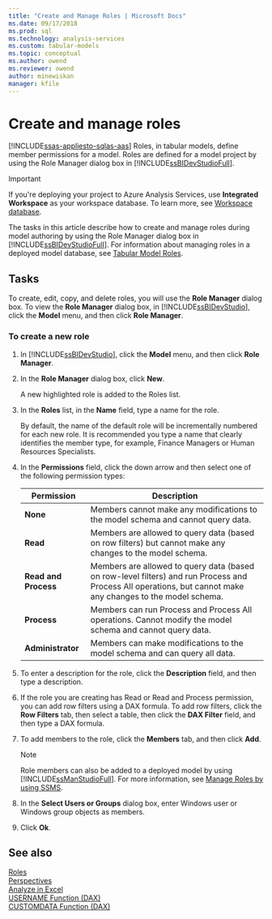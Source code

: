 ```yaml
---
title: "Create and Manage Roles | Microsoft Docs"
ms.date: 09/17/2018
ms.prod: sql
ms.technology: analysis-services
ms.custom: tabular-models
ms.topic: conceptual
ms.author: owend
ms.reviewer: owend
author: minewiskan
manager: kfile
---
```

# Create and manage roles 
[!INCLUDE[ssas-appliesto-sqlas-aas](../../includes/ssas-appliesto-sqlas-aas.md)]
  Roles, in tabular models, define member permissions for a model. Roles are defined for a model project by using the Role Manager dialog box in [!INCLUDE[ssBIDevStudioFull](../../includes/ssbidevstudiofull-md.md)]. 

> [!IMPORTANT]
> If you're deploying your project to Azure Analysis Services, use **Integrated Workspace** as your workspace database. To learn more, see [Workspace database](workspace-database-ssas-tabular.md).
  
 The tasks in this article describe how to create and manage roles during model authoring by using the Role Manager dialog box in [!INCLUDE[ssBIDevStudioFull](../../includes/ssbidevstudiofull-md.md)]. For information about managing roles in a deployed model database, see [Tabular Model Roles](../../analysis-services/tabular-models/tabular-model-roles-ssas-tabular.md).  
  
## Tasks  
 To create, edit, copy, and delete roles, you will use the **Role Manager** dialog box. To view the **Role Manager** dialog box, in [!INCLUDE[ssBIDevStudio](../../includes/ssbidevstudio-md.md)], click the **Model** menu, and then click **Role Manager**.  
  
###  <a name="bkmk_new_role"></a> To create a new role  
  
1.  In [!INCLUDE[ssBIDevStudio](../../includes/ssbidevstudio-md.md)], click the **Model** menu, and then click **Role Manager**.  
  
2.  In the **Role Manager** dialog box, click **New**.  
  
     A new highlighted role is added to the Roles list.  
  
3.  In the **Roles** list, in the **Name** field, type a name for the role.  
  
     By default, the name of the default role will be incrementally numbered for each new role. It is recommended you type a name that clearly identifies the member type, for example, Finance Managers or Human Resources Specialists.  
  
4.  In the **Permissions** field, click the down arrow and then select one of the following permission types:  
  
    |Permission|Description|  
    |----------------|-----------------|  
    |**None**|Members cannot make any modifications to the model schema and cannot query data.|  
    |**Read**|Members are allowed to query data (based on row filters) but cannot make any changes to the model schema.|  
    |**Read and Process**|Members are allowed to query data (based on row-level filters) and run Process and Process All operations, but cannot make any changes to the model schema.|  
    |**Process**|Members can run Process and Process All operations. Cannot modify the model schema and cannot query data.|  
    |**Administrator**|Members can make modifications to the model schema and can query all data.|  
  
5.  To enter a description for the role, click the **Description** field, and then type a description.  
  
6.  If the role you are creating has Read or Read and Process permission, you can add row filters using a DAX formula. To add row filters, click the **Row Filters** tab, then select a table, then click the **DAX Filter** field, and then type a DAX formula.  
  
7.  To add members to the role, click the **Members** tab, and then click **Add**.  
  
    > [!NOTE]  
    >  Role members can also be added to a deployed model by using [!INCLUDE[ssManStudioFull](../../includes/ssmanstudiofull-md.md)]. For more information, see [Manage Roles by using SSMS](../../analysis-services/tabular-models/manage-roles-by-using-ssms-ssas-tabular.md).  
  
8.  In the **Select Users or Groups** dialog box, enter Windows user or Windows group objects as members.  
  
9. Click **Ok**.  
  
## See also  
 [Roles](../../analysis-services/tabular-models/roles-ssas-tabular.md)   
 [Perspectives](../../analysis-services/tabular-models/perspectives-ssas-tabular.md)   
 [Analyze in Excel](../../analysis-services/tabular-models/analyze-in-excel-ssas-tabular.md)   
 [USERNAME Function (DAX)](http://msdn.microsoft.com/22dddc4b-1648-4c89-8c93-f1151162b93f)   
 [CUSTOMDATA Function (DAX)](http://msdn.microsoft.com/58235ad8-226c-43cc-8a69-5a52ac19dd4e)  
  
  
